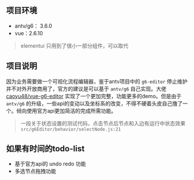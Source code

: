 ## 项目环境

- antv/g6： 3.6.0
- vue：2.6.10

> elementui 只用到了很小一部分组件，可以取代

## 项目说明

因为业务需要做一个可视化流程编辑器，鉴于antv项目中的 ``g6-editor`` 停止维护并不对外开放商用了，官方的建议是可以基于 ``antv/g6`` 自己实现。大佬 [caoyu48/vue-g6-editor](https://github.com/caoyu48/vue-g6-editor) 实现了一个更加完整，功能更多的demo。但是由于 ``antv/g6`` 的升级，一些api的变动以及坐标系的改变，不得不硬着头皮自己撸了一个。倾向使用官方api更加简洁的完成所需功能。

> 一段关于状态设置的测试代码，点击节点后节点和入边有运行中状态效果 ``src/g6Editor/behavior/selectNode.js:21``

## 如果有时间的todo-list

- 基于官方api的 undo redo 功能
- 多选节点拖拽功能

